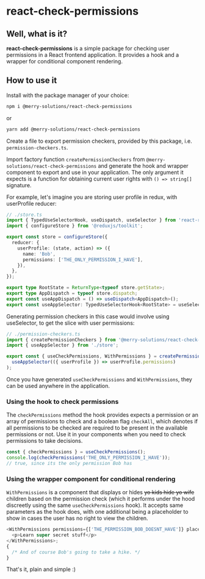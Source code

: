 # react-check-permissions

## Well, what is it?

**react-check-permissions** is a simple package for checking user permissions in a React frontend application. It provides a hook and a wrapper for conditional component rendering.

## How to use it

Install with the package manager of your choice:

```bash
npm i @merry-solutions/react-check-permissions
```

or

```bash
yarn add @merry-solutions/react-check-permissions
```

Create a file to export permission checkers, provided by this package, i.e. `permission-checkers.ts`.

Import factory function `createPermissionCheckers` from `@merry-solutions/react-check-permissions` and generate the hook and wrapper component to export and use in your application. The only argument it expects is a function for obtaining current user rights with `() => string[]` signature.

For example, let's imagine you are storing user profile in redux, with userProfile reducer:

```typescript
// ./store.ts
import { TypedUseSelectorHook, useDispatch, useSelector } from 'react-redux';
import { configureStore } from '@reduxjs/toolkit';

export const store = configureStore({
  reducer: {
    userProfile: (state, action) => ({
      name: 'Bob',
      permissions: ['THE_ONLY_PERMISSION_I_HAVE'],
    }),
  },
});

export type RootState = ReturnType<typeof store.getState>;
export type AppDispatch = typeof store.dispatch;
export const useAppDispatch = () => useDispatch<AppDispatch>();
export const useAppSelector: TypedUseSelectorHook<RootState> = useSelector;
```

Generating permission checkers in this case would involve using useSelector, to get the slice with user permissions:

```typescript
// ./permission-checkers.ts
import { createPermissionCheckers } from '@merry-solutions/react-check-permissions';
import { useAppSelector } from './store';

export const { useCheckPermissions, WithPermissions } = createPermissionCheckers(() =>
  useAppSelector(({ userProfile }) => userProfile.permissions)
);
```

Once you have generated `useCheckPermissions` and `WithPermissions`, they can be used anywhere in the application.

### Using the hook to check permissions

The `checkPermissions` method the hook provides expects a permission or an array of permissions to check and a boolean flag `checkAll`, which denotes if all permissions to be checked are required to be present in the available permissions or not.
Use it in your components when you need to check permissions to take decisions.

```typescript
const { checkPermissions } = useCheckPermissions();
console.log(checkPermissions('THE_ONLY_PERMISSION_I_HAVE'));
// true, since its the only permission Bob has
```

### Using the wrapper component for conditional rendering

`WithPermissions` is a component that displays or hides ~~yo kids hide yo wife~~ children based on the permission check (which it performs under the hood discreetly using the same `useCheckPermissions` hook). It accepts same parameters as the hook does, with one additional being a placeholder to show in cases the user has no right to view the children.

```typescript
<WithPermissions permissions={['THE_PERMISSION_BOB_DOESNT_HAVE']} placeholder={<p>Go away or something.</p>}>
  <p>Learn super secret stuff</p>
</WithPermissions>;
{
  /* And of course Bob's going to take a hike. */
}
```

That's it, plain and simple :)
